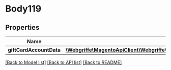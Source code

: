 # Body119

## Properties
Name | Type | Description | Notes
------------ | ------------- | ------------- | -------------
**giftCardAccountData** | [**\Webgriffe\MagentoApiClient\Webgriffe\MagentoApiClient\Model\GiftCardAccountDataGiftCardAccountInterface**](GiftCardAccountDataGiftCardAccountInterface.md) |  | 

[[Back to Model list]](../README.md#documentation-for-models) [[Back to API list]](../README.md#documentation-for-api-endpoints) [[Back to README]](../README.md)


